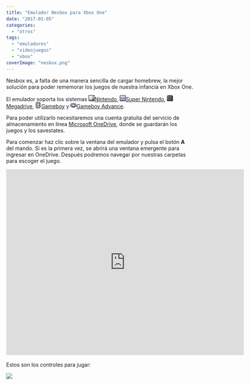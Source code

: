 ```yaml
---
title: "Emulador Nesbox para Xbox One"
date: "2017-01-05"
categories: 
  - "otros"
tags: 
  - "emuladores"
  - "videojuegos"
  - "xbox"
coverImage: "nesbox.png"
---
```


Nesbox es, a falta de una manera sencilla de cargar homebrew, la mejor solución para poder rememorar los juegos de nuestra infancia en Xbox One.

El emulador soporta los sistemas ![](images/ico-nes.png)[Nintendo](https://es.wikipedia.org/wiki/Nintendo_Entertainment_System), ![](images/ico-snes.png)[Super Nintendo](https://es.wikipedia.org/wiki/Super_Nintendo), ![](images/ico-megadrive.png)[Megadrive](https://es.wikipedia.org/wiki/Mega_Drive), ![](images/ico-gb.png)[Gameboy](https://es.wikipedia.org/wiki/Game_Boy) y ![](images/ico-gba.png)[Gameboy Advance](https://es.wikipedia.org/wiki/Game_Boy_Advance).

Para poder utilizarlo necesitaremos una cuenta gratuita del servicio de almacenamiento en línea [Microsoft OneDrive](https://onedrive.live.com), donde se guardarán los juegos y los savestates.

Para comenzar haz clic sobre la ventana del emulador y pulsa el botón **A** del mando. Si es la primera vez, se abrirá una ventana emergente para ingresar en OneDrive. Después podremos navegar por nuestras carpetas para escoger el juego.

<iframe src="https://itch.io/embed-upload/346544?color=333333" width="640" height="500" frameborder="0" allowfullscreen="allowfullscreen"></iframe>

Estos son los controles para jugar:

![](images/instr-nesbox-300x203.png)
